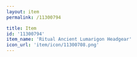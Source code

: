 ```yaml
---
layout: item
permalink: /11300794

title: Item
id: '11300794'
item_name: 'Ritual Ancient Lumarigon Headgear'
icon_url: 'item/icon/11300708.png'
---
```

